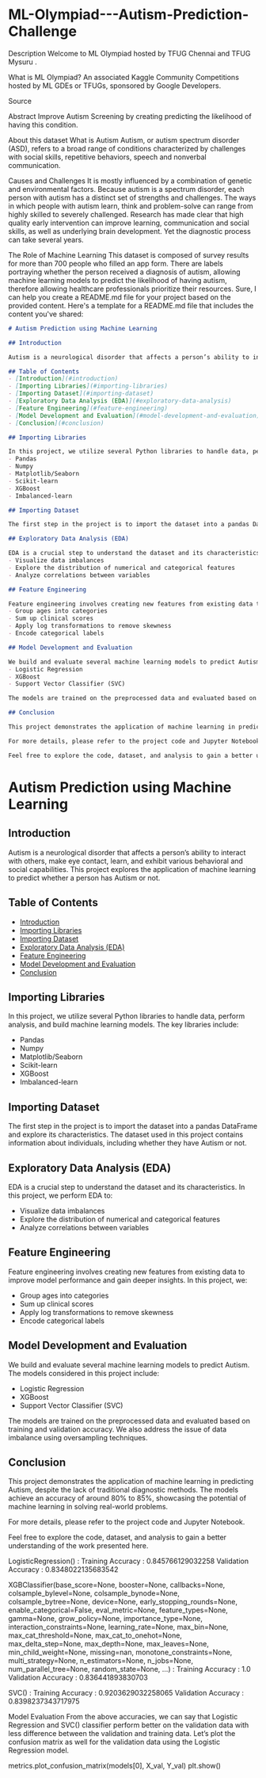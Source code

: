 # ML-Olympiad---Autism-Prediction-Challenge

Description
Welcome to ML Olympiad hosted by TFUG Chennai and TFUG Mysuru .

What is ML Olympiad?
An associated Kaggle Community Competitions hosted by ML GDEs or TFUGs, sponsored by Google Developers.

Source

Abstract
Improve Autism Screening by creating predicting the likelihood of having this condition.

About this dataset
What is Autism
Autism, or autism spectrum disorder (ASD), refers to a broad range of conditions characterized by challenges with social skills, repetitive behaviors, speech and nonverbal communication.

Causes and Challenges
It is mostly influenced by a combination of genetic and environmental factors. Because autism is a spectrum disorder, each person with autism has a distinct set of strengths and challenges. The ways in which people with autism learn, think and problem-solve can range from highly skilled to severely challenged.
Research has made clear that high quality early intervention can improve learning, communication and social skills, as well as underlying brain development. Yet the diagnostic process can take several years.

The Role of Machine Learning
This dataset is composed of survey results for more than 700 people who filled an app form. There are labels portraying whether the person received a diagnosis of autism, allowing machine learning models to predict the likelihood of having autism, therefore allowing healthcare professionals prioritize their resources.
 Sure, I can help you create a README.md file for your project based on the provided content. Here's a template for a README.md file that includes the content you've shared:

```markdown
# Autism Prediction using Machine Learning

## Introduction

Autism is a neurological disorder that affects a person’s ability to interact with others, make eye contact, learn, and exhibit various behavioral and social capabilities. This project explores the application of machine learning to predict whether a person has Autism or not.

## Table of Contents
- [Introduction](#introduction)
- [Importing Libraries](#importing-libraries)
- [Importing Dataset](#importing-dataset)
- [Exploratory Data Analysis (EDA)](#exploratory-data-analysis)
- [Feature Engineering](#feature-engineering)
- [Model Development and Evaluation](#model-development-and-evaluation)
- [Conclusion](#conclusion)

## Importing Libraries

In this project, we utilize several Python libraries to handle data, perform analysis, and build machine learning models. The key libraries include:
- Pandas
- Numpy
- Matplotlib/Seaborn
- Scikit-learn
- XGBoost
- Imbalanced-learn

## Importing Dataset

The first step in the project is to import the dataset into a pandas DataFrame and explore its characteristics. The dataset used in this project contains information about individuals, including whether they have Autism or not.

## Exploratory Data Analysis (EDA)

EDA is a crucial step to understand the dataset and its characteristics. In this project, we perform EDA to:
- Visualize data imbalances
- Explore the distribution of numerical and categorical features
- Analyze correlations between variables

## Feature Engineering

Feature engineering involves creating new features from existing data to improve model performance and gain deeper insights. In this project, we:
- Group ages into categories
- Sum up clinical scores
- Apply log transformations to remove skewness
- Encode categorical labels

## Model Development and Evaluation

We build and evaluate several machine learning models to predict Autism. The models considered in this project include:
- Logistic Regression
- XGBoost
- Support Vector Classifier (SVC)

The models are trained on the preprocessed data and evaluated based on training and validation accuracy. We also address the issue of data imbalance using oversampling techniques.

## Conclusion

This project demonstrates the application of machine learning in predicting Autism, despite the lack of traditional diagnostic methods. The models achieve an accuracy of around 80% to 85%, showcasing the potential of machine learning in solving real-world problems.

For more details, please refer to the project code and Jupyter Notebook.

Feel free to explore the code, dataset, and analysis to gain a better understanding of the work presented here.

```
# Autism Prediction using Machine Learning

## Introduction

Autism is a neurological disorder that affects a person’s ability to interact with others, make eye contact, learn, and exhibit various behavioral and social capabilities. This project explores the application of machine learning to predict whether a person has Autism or not.

## Table of Contents
- [Introduction](#introduction)
- [Importing Libraries](#importing-libraries)
- [Importing Dataset](#importing-dataset)
- [Exploratory Data Analysis (EDA)](#exploratory-data-analysis)
- [Feature Engineering](#feature-engineering)
- [Model Development and Evaluation](#model-development-and-evaluation)
- [Conclusion](#conclusion)

## Importing Libraries

In this project, we utilize several Python libraries to handle data, perform analysis, and build machine learning models. The key libraries include:
- Pandas
- Numpy
- Matplotlib/Seaborn
- Scikit-learn
- XGBoost
- Imbalanced-learn

## Importing Dataset

The first step in the project is to import the dataset into a pandas DataFrame and explore its characteristics. The dataset used in this project contains information about individuals, including whether they have Autism or not.

## Exploratory Data Analysis (EDA)

EDA is a crucial step to understand the dataset and its characteristics. In this project, we perform EDA to:
- Visualize data imbalances
- Explore the distribution of numerical and categorical features
- Analyze correlations between variables

## Feature Engineering

Feature engineering involves creating new features from existing data to improve model performance and gain deeper insights. In this project, we:
- Group ages into categories
- Sum up clinical scores
- Apply log transformations to remove skewness
- Encode categorical labels

## Model Development and Evaluation

We build and evaluate several machine learning models to predict Autism. The models considered in this project include:
- Logistic Regression
- XGBoost
- Support Vector Classifier (SVC)

The models are trained on the preprocessed data and evaluated based on training and validation accuracy. We also address the issue of data imbalance using oversampling techniques.

## Conclusion

This project demonstrates the application of machine learning in predicting Autism, despite the lack of traditional diagnostic methods. The models achieve an accuracy of around 80% to 85%, showcasing the potential of machine learning in solving real-world problems.

For more details, please refer to the project code and Jupyter Notebook.

Feel free to explore the code, dataset, and analysis to gain a better understanding of the work presented here.

LogisticRegression() : 
Training Accuracy :  0.845766129032258
Validation Accuracy :  0.8348022135683542

XGBClassifier(base_score=None, booster=None, callbacks=None,
              colsample_bylevel=None, colsample_bynode=None,
              colsample_bytree=None, device=None, early_stopping_rounds=None,
              enable_categorical=False, eval_metric=None, feature_types=None,
              gamma=None, grow_policy=None, importance_type=None,
              interaction_constraints=None, learning_rate=None, max_bin=None,
              max_cat_threshold=None, max_cat_to_onehot=None,
              max_delta_step=None, max_depth=None, max_leaves=None,
              min_child_weight=None, missing=nan, monotone_constraints=None,
              multi_strategy=None, n_estimators=None, n_jobs=None,
              num_parallel_tree=None, random_state=None, ...) : 
Training Accuracy :  1.0
Validation Accuracy :  0.836441893830703

SVC() : 
Training Accuracy :  0.9203629032258065
Validation Accuracy :  0.8398237343717975

Model Evaluation
From the above accuracies, we can say that Logistic Regression and SVC() classifier perform better on the validation data with less difference between the validation and training data. Let’s plot the confusion matrix as well for the validation data using the Logistic Regression model.

metrics.plot_confusion_matrix(models[0], X_val, Y_val)
plt.show()
 

 
